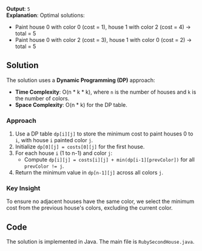 **Output**: `5`  
**Explanation**: Optimal solutions:
- Paint house 0 with color 0 (cost = 1), house 1 with color 2 (cost = 4) → total = 5
- Paint house 0 with color 2 (cost = 3), house 1 with color 0 (cost = 2) → total = 5

## Solution
The solution uses a **Dynamic Programming (DP)** approach:
- **Time Complexity**: O(n * k * k), where `n` is the number of houses and `k` is the number of colors.
- **Space Complexity**: O(n * k) for the DP table.

### Approach
1. Use a DP table `dp[i][j]` to store the minimum cost to paint houses 0 to `i`, with house `i` painted color `j`.
2. Initialize `dp[0][j] = costs[0][j]` for the first house.
3. For each house `i` (1 to n-1) and color `j`:
   - Compute `dp[i][j] = costs[i][j] + min(dp[i-1][prevColor])` for all `prevColor != j`.
4. Return the minimum value in `dp[n-1][j]` across all colors `j`.

### Key Insight
To ensure no adjacent houses have the same color, we select the minimum cost from the previous house's colors, excluding the current color.

## Code
The solution is implemented in Java. The main file is `RubySecondHouse.java`.
